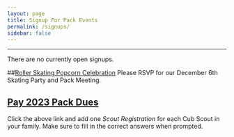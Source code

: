 ```yaml
---
layout: page
title: Signup For Pack Events
permalink: /signups/
sidebar: false
---
```


************
There are no currently open signups.

<!--
## [Cub Haunted, Oct 7-9, 2022](https://cub-haunted-weekend-2022.cheddarup.com)
Join us at Cub Haunted for a spooky time!
-->


##[Roller Skating Popcorn Celebration](https://pack-150-roller-skating-popcorn-celebration-2022.cheddarup.com)
Please RSVP for our December 6th Skating Party and Pack Meeting.


## [Pay 2023 Pack Dues](https://pack-150-registration-for-2023.cheddarup.com)
Click the above link and add one _Scout Registration_ for each Cub Scout in your family. Make sure to fill in the correct answers when prompted.
